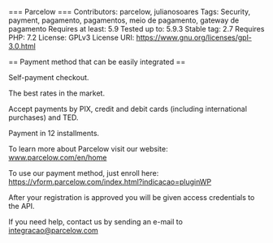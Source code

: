 ﻿=== Parcelow ===
Contributors: parcelow, julianosoares
Tags: Security, payment, pagamento, pagamentos, meio de pagamento, gateway de pagamento
Requires at least: 5.9
Tested up to: 5.9.3
Stable tag: 2.7
Requires PHP: 7.2
License: GPLv3
License URI: https://www.gnu.org/licenses/gpl-3.0.html

== Payment method that can be easily integrated ==

Self-payment checkout.

The best rates in the market.

Accept payments by PIX, credit and debit cards (including international purchases) and TED.

Payment in 12 installments. 

To learn more about Parcelow visit our website: www.parcelow.com/en/home

To use our payment method, just enroll here: https://vform.parcelow.com/index.html?indicacao=pluginWP

After your registration is approved you will be given access credentials to the API.

If you need help, contact us by sending an e-mail to integracao@parcelow.com